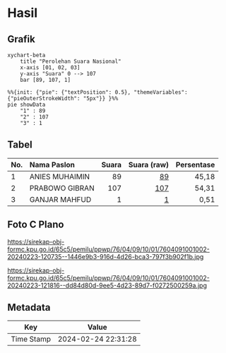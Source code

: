 # Hasil

## Grafik

```mermaid
xychart-beta
    title "Perolehan Suara Nasional"
    x-axis [01, 02, 03]
    y-axis "Suara" 0 --> 107
    bar [89, 107, 1]
```

```mermaid
%%{init: {"pie": {"textPosition": 0.5}, "themeVariables": {"pieOuterStrokeWidth": "5px"}} }%%
pie showData
    "1" : 89
    "2" : 107
    "3" : 1
```

## Tabel

| No. | Nama Paslon    | Suara | Suara (raw) | Persentase |
|:--- |:-------------- | -----:| -----------:| ----------:|
| 1   | ANIES MUHAIMIN | 89    | [89][p-1]   | 45,18      |
| 2   | PRABOWO GIBRAN | 107   | [107][p-2]  | 54,31      |
| 3   | GANJAR MAHFUD  | 1     | [1][p-3]    | 0,51       |


[p-1]: https://github.com/gigit-pemilu/pemilu-2024/blob/main/pilpres/hitung-suara/sub/76-sulawesi-barat/sub/04-polewali-mandar/sub/09-matangnga/sub/1001-matangnga/sub/002-tps/sub/paslon-1.txt
[p-2]: https://github.com/gigit-pemilu/pemilu-2024/blob/main/pilpres/hitung-suara/sub/76-sulawesi-barat/sub/04-polewali-mandar/sub/09-matangnga/sub/1001-matangnga/sub/002-tps/sub/paslon-2.txt
[p-3]: https://github.com/gigit-pemilu/pemilu-2024/blob/main/pilpres/hitung-suara/sub/76-sulawesi-barat/sub/04-polewali-mandar/sub/09-matangnga/sub/1001-matangnga/sub/002-tps/sub/paslon-3.txt

## Foto C Plano

https://sirekap-obj-formc.kpu.go.id/65c5/pemilu/ppwp/76/04/09/10/01/7604091001002-20240223-120735--1446e9b3-916d-4d26-bca3-797f3b902f1b.jpg

https://sirekap-obj-formc.kpu.go.id/65c5/pemilu/ppwp/76/04/09/10/01/7604091001002-20240223-121816--dd84d80d-9ee5-4d23-89d7-f0272500259a.jpg


## Metadata

| Key        | Value               |
| ---------- | ------------------- |
| Time Stamp | 2024-02-24 22:31:28 |



